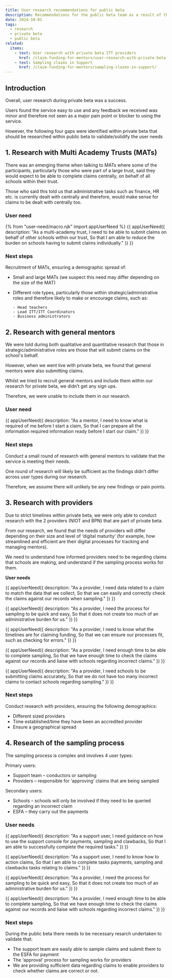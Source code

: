 ```yaml
---
title: User research recommendations for public beta
description: Recommendations for the public beta team as a result of the user research undertaken during private beta
date: 2024-10-01
tags:
  - research
  - private beta
  - public beta
related:
  items:
    - text: User research with private beta ITT providers
      href: /claim-funding-for-mentors/user-research-with-private-beta-itt-providers/
    - text: Sampling claims in Support
      href: /claim-funding-for-mentors/sampling-claims-in-support/
---
```


## Introduction

Overall, user research during private beta was a success.

Users found the service easy to use and any feedback we received was minor and therefore not seen as a major pain point or blocker to using the service.

However, the following four gaps were identified within private beta that should be researched within public beta to validate/solidify the user needs

## 1. Research with Multi Academy Trusts (MATs)

There was an emerging theme when talking to MATs where some of the participants, particularly those who were part of a large trust, said they would expect to be able to complete claims centrally, on behalf of all schools within their trust.

Those who said this told us that administrative tasks such as finance, HR etc. is currently dealt with centrally and therefore, would make sense for claims to be dealt with centrally too.

### User need

{% from "user-need/macro.njk" import appUserNeed %}
{{ appUserNeed({
  description: "As a multi-academy trust,
  I need to be able to submit claims on behalf of other schools within our trust,
 So that I am able to reduce the burden on schools having to submit claims individually."
}) }}

### Next steps

Recruitment of MATs, ensuring a demographic spread of:

- Small and large MATs (we suspect this need may differ depending on the size of the MAT)
- Different role types, particularly those within strategic/administrative roles and therefore likely to make or encourage claims, such as:

      - Head teachers
      - Lead ITT/ITT Coordinators
      - Business administrators

## 2. Research with general mentors

We were told during both qualitative and quantitative research that those in strategic/administrative roles are those that will submit claims on the school's behalf.

However, when we went live with private beta, we found that general mentors were also submitting claims.

Whilst we tried to recruit general mentors and include them within our research for private beta, we didn’t get any sign ups.

Therefore, we were unable to include them in our research.

### User need

{{ appUserNeed({
  description: "As a mentor,
  I need to know what is required of me before I start a claim,
 So that I can prepare all the information required information ready before I start our claim."
}) }}

### Next steps

Conduct a small round of research with general mentors to validate that the service is meeting their needs.

One round of research will likely be sufficient as the findings didn’t differ across user types during our research.

Therefore, we assume there will unlikely be any new findings or pain points.

## 3. Research with providers

Due to strict timelines within private beta, we were only able to conduct research with the 2 providers (NIOT and BPN) that are part of private beta.

From our research, we found that the needs of providers will differ depending on their size and level of ‘digital maturity’ (for example, how streamlined and efficient are their digital processes for tracking and managing mentors).

We need to understand how informed providers need to be regarding claims that schools are making, and understand if the sampling process works for them.

**User needs**

{{ appUserNeed({
description: "As a provider,
I need data related to a claim to match the data that we collect,
So that we can easily and correctly check the claims against our records when sampling."
}) }}

{{ appUserNeed({
description: "As a provider,
I need the process for sampling to be quick and easy,
So that it does not create too much of an administrative burden for us."
}) }}

{{ appUserNeed({
description: "As a provider,
I need to know what the timelines are for claiming funding,
So that we can ensure our processes fit, such as checking for errors."
}) }}

{{ appUserNeed({
description: "As a provider,
I need enough time to be able to complete sampling,
So that we have enough time to check the claims against our records and liaise with schools regarding incorrect claims."
}) }}

{{ appUserNeed({
description: "As a provider,
I need schools to be submitting claims accurately,
So that we do not have too many incorrect claims to contact schools regarding sampling."
}) }}

### Next steps

Conduct research with providers, ensuring the following demographics:

- Different sized providers
- Time established/time they have been an accredited provider
- Ensure a geographical spread

## 4. Research of the sampling process

The sampling process is complex and involves 4 user types:

Primary users:

- Support team – conductors or sampling
- Providers – responsible for ‘approving’ claims that are being sampled

Secondary users:

- Schools – schools will only be involved if they need to be queried regarding an incorrect claim
- ESFA – they carry out the payments

### User needs

{{ appUserNeed({
  description: "As a support user,
  I need guidance on how to use the support console for payments, sampling and clawbacks,
  So that I am able to successfully complete the required tasks."
}) }}

{{ appUserNeed({
  description: "As a support user,
  I need to know how to action claims,
  So that I am able to complete tasks payments, sampling and clawbacks tasks relating to claims."
}) }}

 {{ appUserNeed({
 description: "As a provider,
 I need the process for sampling to be quick and easy,
 So that it does not create too much of an administrative burden for us."
 }) }}

 {{ appUserNeed({
 description: "As a provider,
 I need enough time to be able to complete sampling,
 So that we have enough time to check the claims against our records and liaise with schools regarding incorrect claims."
 }) }}

### Next steps

During the public beta there needs to be necessary resarch undertaken to validate that:

- The support team are easily able to sample claims and submit them to the ESFA for payment
- The ‘approval’ process for sampling works for providers
- We are providing sufficient data regarding claims to enable providers to check whether claims are correct or not.
